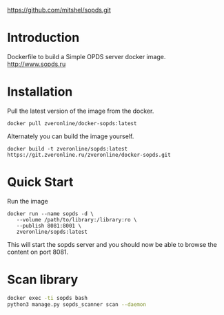 https://github.com/mitshel/sopds.git


# Introduction

Dockerfile to build a Simple OPDS server docker image.
http://www.sopds.ru

# Installation

Pull the latest version of the image from the docker.

```
docker pull zveronline/docker-sopds:latest
```

Alternately you can build the image yourself.

```
docker build -t zveronline/sopds:latest https://git.zveronline.ru/zveronline/docker-sopds.git
```

# Quick Start

Run the image

```
docker run --name sopds -d \
   --volume /path/to/library:/library:ro \
   --publish 8081:8001 \
   zveronline/sopds:latest
```

This will start the sopds server and you should now be able to browse the content on port 8081.


# Scan library

```bash
docker exec -ti sopds bash
python3 manage.py sopds_scanner scan --daemon
```
